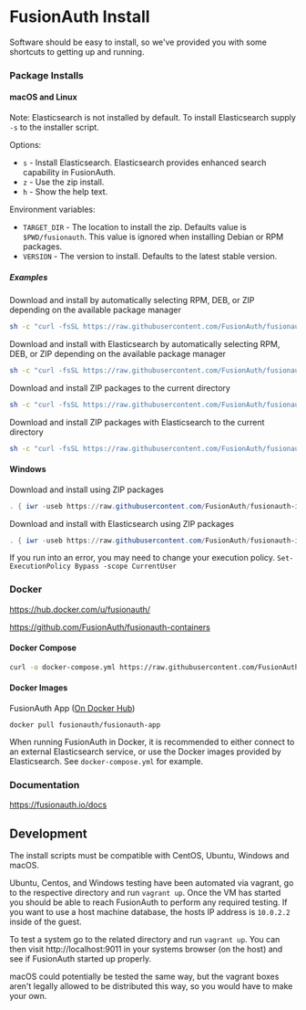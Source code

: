 # FusionAuth Install

Software should be easy to install, so we've provided you with some shortcuts to getting up and running. 

### Package Installs

#### macOS and Linux

Note: Elasticsearch is not installed by default. To install Elasticsearch supply `-s` to the installer script.

Options:

* `s` - Install Elasticsearch. Elasticsearch provides enhanced search capability in FusionAuth.
* `z` - Use the zip install.
* `h` - Show the help text.

Environment variables:

* `TARGET_DIR` - The location to install the zip. Defaults value is `$PWD/fusionauth`. This value is ignored when installing Debian or RPM packages.
* `VERSION` - The version to install. Defaults to the latest stable version.

##### Examples

Download and install by automatically selecting RPM, DEB, or ZIP depending on the available package manager
```bash
sh -c "curl -fsSL https://raw.githubusercontent.com/FusionAuth/fusionauth-install/master/install.sh | sh"
```

Download and install with Elasticsearch by automatically selecting RPM, DEB, or ZIP depending on the available package manager
```bash
sh -c "curl -fsSL https://raw.githubusercontent.com/FusionAuth/fusionauth-install/master/install.sh | sh -s - -s"
```

Download and install ZIP packages to the current directory
```bash
sh -c "curl -fsSL https://raw.githubusercontent.com/FusionAuth/fusionauth-install/master/install.sh | sh -s - -z"
```

Download and install ZIP packages with Elasticsearch to the current directory
```bash
sh -c "curl -fsSL https://raw.githubusercontent.com/FusionAuth/fusionauth-install/master/install.sh | sh -s - -zs"
```

#### Windows

Download and install using ZIP packages
```powershell
. { iwr -useb https://raw.githubusercontent.com/FusionAuth/fusionauth-install/master/install.ps1 } | iex; install
```

Download and install with Elasticsearch using ZIP packages
```powershell
. { iwr -useb https://raw.githubusercontent.com/FusionAuth/fusionauth-install/master/install.ps1 } | iex; install -includeSearch 1
```

If you run into an error, you may need to change your execution policy. `Set-ExecutionPolicy Bypass -scope CurrentUser`

### Docker

https://hub.docker.com/u/fusionauth/

https://github.com/FusionAuth/fusionauth-containers

#### Docker Compose

```bash
curl -o docker-compose.yml https://raw.githubusercontent.com/FusionAuth/fusionauth-containers/master/docker/fusionauth/docker-compose.yml && docker-compose up
```

#### Docker Images

FusionAuth App ([On Docker Hub](https://hub.docker.com/r/fusionauth/fusionauth-app/))

```
docker pull fusionauth/fusionauth-app
```

When running FusionAuth in Docker, it is recommended to either connect to an external Elasticsearch service, or use the Docker images provided by Elasticsearch. See `docker-compose.yml` for example. 

### Documentation

https://fusionauth.io/docs

## Development

The install scripts must be compatible with CentOS, Ubuntu, Windows and macOS.

Ubuntu, Centos, and Windows testing have been automated via vagrant, go to the respective directory and run `vagrant up`. Once the VM has started you should be able to reach FusionAuth to perform any required testing. If you want to use a host machine database, the hosts IP address is `10.0.2.2` inside of the guest.

To test a system go to the related directory and run `vagrant up`. You can then visit http://localhost:9011 in your systems browser (on the host) and see if FusionAuth started up properly.

macOS could potentially be tested the same way, but the vagrant boxes aren't legally allowed to be distributed this way, so you would have to make your own. 

